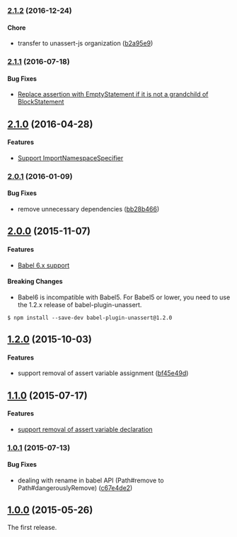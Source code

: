 ### [2.1.2](https://github.com/unassert-js/babel-plugin-unassert/releases/tag/v2.1.2) (2016-12-24)


#### Chore

* transfer to unassert-js organization ([b2a95e9](https://github.com/unassert-js/babel-plugin-unassert/commit/b2a95e9eba65a16a86924d53fd63aa4d2ab341ad))


### [2.1.1](https://github.com/unassert-js/babel-plugin-unassert/releases/tag/v2.1.1) (2016-07-18)


#### Bug Fixes

* [Replace assertion with EmptyStatement if it is not a grandchild of BlockStatement](https://github.com/unassert-js/babel-plugin-unassert/pull/5)


## [2.1.0](https://github.com/unassert-js/babel-plugin-unassert/releases/tag/v2.1.0) (2016-04-28)


#### Features

* [Support ImportNamespaceSpecifier](https://github.com/unassert-js/babel-plugin-unassert/pull/4)


### [2.0.1](https://github.com/unassert-js/babel-plugin-unassert/releases/tag/v2.0.1) (2016-01-09)


#### Bug Fixes

* remove unnecessary dependencies ([bb28b466](https://github.com/unassert-js/babel-plugin-unassert/commit/bb28b4666de0ffdf7c86f78f03a35ef1372e1d1c))


## [2.0.0](https://github.com/unassert-js/babel-plugin-unassert/releases/tag/v2.0.0) (2015-11-07)


#### Features

* [Babel 6.x support](https://github.com/unassert-js/babel-plugin-unassert/pull/2)


#### Breaking Changes

* Babel6 is incompatible with Babel5. For Babel5 or lower, you need to use the 1.2.x release of babel-plugin-unassert.

```
$ npm install --save-dev babel-plugin-unassert@1.2.0
```


## [1.2.0](https://github.com/unassert-js/babel-plugin-unassert/releases/tag/v1.2.0) (2015-10-03)


#### Features

* support removal of assert variable assignment ([bf45e49d](https://github.com/unassert-js/babel-plugin-unassert/commit/bf45e49d73be3edc51f512a55ae11153ba41c697))


## [1.1.0](https://github.com/unassert-js/babel-plugin-unassert/releases/tag/v1.1.0) (2015-07-17)


#### Features

* [support removal of assert variable declaration](https://github.com/unassert-js/babel-plugin-unassert/pull/1)


### [1.0.1](https://github.com/unassert-js/babel-plugin-unassert/releases/tag/v1.0.1) (2015-07-13)


#### Bug Fixes

* dealing with rename in babel API (Path#remove to Path#dangerouslyRemove) ([c67e4de2](https://github.com/unassert-js/babel-plugin-unassert/commit/c67e4de289d7a0ac3330e1d26821dd965b651978))


## [1.0.0](https://github.com/unassert-js/babel-plugin-unassert/releases/tag/v1.0.0) (2015-05-26)


The first release.
